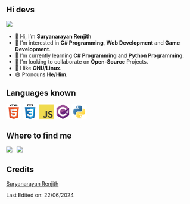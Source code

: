 ## Hi devs

<p align="left">
 <img src="https://readme-typing-svg.herokuapp.com/?lines=Welcome+to+my+GitHub+Profile!&center=true&width=360&height=30&weight=900&random=true&color=FFFFFF">
</p>

- 👋 Hi, I’m **Suryanarayan Renjith**
- 👀 I’m interested in **C# Programming**, **Web Development** and **Game Development**.
- 🌱 I’m currently learning **C# Programming** and **Python Programming**.
- 👀 I’m looking to collaborate on **Open-Source** Projects.
- 🐧 I like **GNU/Linux**.
- 😄 Pronouns **He/Him**.

## Languages known

<p>
<img src="https://raw.githubusercontent.com/devicons/devicon/1119b9f84c0290e0f0b38982099a2bd027a48bf1/icons/html5/html5-original-wordmark.svg" width="40px">
<img src="https://raw.githubusercontent.com/devicons/devicon/1119b9f84c0290e0f0b38982099a2bd027a48bf1/icons/css3/css3-original-wordmark.svg" width="40px">
<img src="https://raw.githubusercontent.com/devicons/devicon/1119b9f84c0290e0f0b38982099a2bd027a48bf1/icons/javascript/javascript-original.svg" width="40px">
<img src="https://raw.githubusercontent.com/devicons/devicon/1119b9f84c0290e0f0b38982099a2bd027a48bf1/icons/csharp/csharp-original.svg" width="40px">
<img src="https://raw.githubusercontent.com/devicons/devicon/1119b9f84c0290e0f0b38982099a2bd027a48bf1/icons/python/python-original.svg" width="40px">


</p>

## Where to find me

  <p align='left'>
   <a href="https://surya.is-a.dev/Goto/?id=linkedin" target="_blank"><img height="30" src="https://img.shields.io/badge/-Linkedin-%23333?style=for-the-badge&logo=Linkedin&logoColor=blue"></a>      
   &nbsp;&nbsp;<a href="https://surya.is-a.dev/Goto/?id=mail" target="_blank"><img height="30" src="https://img.shields.io/badge/-Gmail-%23333?style=for-the-badge&logo=gmail&logoColor=red"></a>
 </p>

## Credits
[Suryanarayan Renjith](https://github.com/suryanarayanrenjith)

Last Edited on: 22/06/2024
